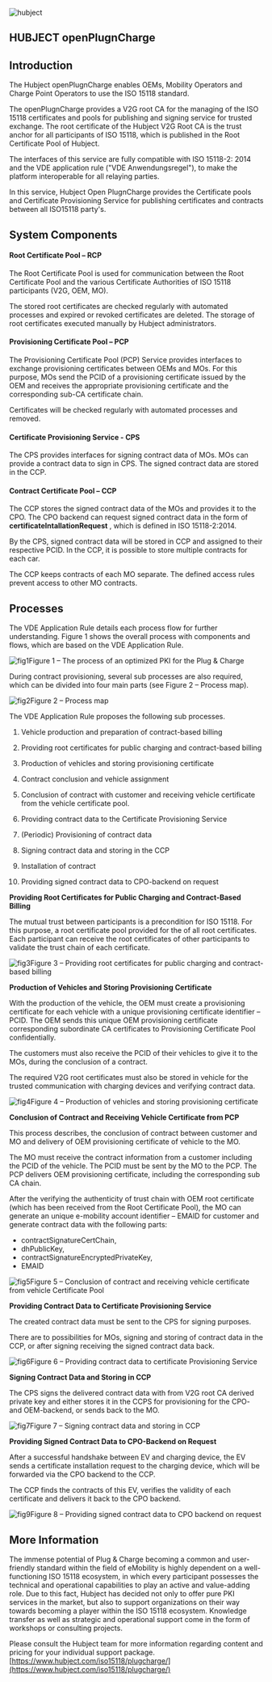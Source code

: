 
![hubject](https://user-images.githubusercontent.com/44570304/48123837-3900ab00-e27b-11e8-9c03-4602f6e02291.png)
## **HUBJECT openPlugnCharge**

## **Introduction**

The Hubject openPlugnCharge enables OEMs, Mobility Operators and Charge Point Operators to use the ISO 15118 standard.

The openPlugnCharge provides a V2G root CA for the managing of the ISO 15118 certificates and pools for publishing and signing service for trusted exchange. The root certificate of the Hubject V2G Root CA is the trust anchor for all participants of ISO 15118, which is published in the Root Certificate Pool of Hubject.

The interfaces of this service are fully compatible with ISO 15118-2: 2014 and the VDE application rule (&quot;VDE Anwendungsregel&quot;), to make the platform interoperable for all relaying parties.

In this service, Hubject Open PlugnCharge provides the Certificate pools and Certificate Provisioning Service for publishing certificates and contracts between all ISO15118 party&#39;s.

## **System Components**

#### Root Certificate Pool – RCP

The Root Certificate Pool is used for communication between the Root Certificate Pool and the various Certificate Authorities of ISO 15118 participants (V2G, OEM, MO).

 The stored root certificates are checked regularly with automated processes and expired or revoked certificates are deleted. The storage of root certificates executed manually by Hubject administrators.

#### Provisioning Certificate Pool – PCP

The Provisioning Certificate Pool (PCP) Service provides interfaces to exchange provisioning certificates between OEMs and MOs. For this purpose, MOs send the PCID of a provisioning certificate issued by the OEM and receives the appropriate provisioning certificate and the corresponding sub-CA certificate chain.

Certificates will be checked regularly with automated processes and removed.

#### Certificate Provisioning Service - CPS

The CPS provides interfaces for signing contract data of MOs. MOs can provide a contract data to sign in CPS. The signed contract data are stored in the CCP.

#### Contract Certificate Pool – CCP

The CCP stores the signed contract data of the MOs and provides it to the CPO. The CPO backend can request signed contract data in the form of **certificateIntallationRequest** , which is defined in ISO 15118-2:2014.

By the CPS, signed contract data will be stored in CCP and assigned to their respective PCID. In the CCP, it is possible to store multiple contracts for each car.

The CCP keeps contracts of each MO separate. The defined access rules prevent access to other MO contracts.

## **Processes**

The VDE Application Rule details each process flow for further understanding. Figure 1 shows the overall process with components and flows, which are based on the VDE Application Rule.

![fig1](https://user-images.githubusercontent.com/44570304/48123862-47e75d80-e27b-11e8-9c06-3223e0ccd6b5.png)Figure 1 – The process of an optimized PKI for the Plug &amp; Charge

During contract provisioning, several sub processes are also required, which can be divided into four main parts (see Figure 2 – Process map).

![fig2](https://user-images.githubusercontent.com/44570304/48123929-6b120d00-e27b-11e8-9a8d-ba74449f7de9.png)Figure 2 – Process map

The VDE Application Rule proposes the following sub processes.

1. Vehicle production and preparation of contract-based billing

1. Providing root certificates for public charging and contract-based billing
2. Production of vehicles and storing provisioning certificate

1. Contract conclusion and vehicle assignment
  1. Conclusion of contract with customer and receiving vehicle certificate from the vehicle certificate pool.
  2. Providing contract data to the Certificate Provisioning Service
2. (Periodic) Provisioning of contract data

1. Signing contract data and storing in the CCP

1. Installation of contract

1. Providing signed contract data to CPO-backend on request

**Providing Root Certificates for Public Charging and Contract-Based Billing**

The mutual trust between participants is a precondition for ISO 15118. For this purpose, a root certificate pool provided for the of all root certificates. Each participant can receive the root certificates of other participants to validate the trust chain of each certificate.

![fig3](https://user-images.githubusercontent.com/44570304/48123947-749b7500-e27b-11e8-8acb-31a4e920e18e.png)Figure 3 – Providing root certificates for public charging and contract-based billing



**Production of Vehicles and Storing Provisioning Certificate**

With the production of the vehicle, the OEM must create a provisioning certificate for each vehicle with a unique provisioning certificate identifier – PCID. The OEM sends this unique OEM provisioning certificate corresponding subordinate CA certificates to Provisioning Certificate Pool confidentially.

The customers must also receive the PCID of their vehicles to give it to the MOs, during the conclusion of a contract.

The required V2G root certificates must also be stored in vehicle for the trusted communication with charging devices and verifying contract data.

![fig4](https://user-images.githubusercontent.com/44570304/48123966-80873700-e27b-11e8-8020-522bd5b58934.png)Figure 4 – Production of vehicles and storing provisioning certificate

**Conclusion of Contract and Receiving Vehicle Certificate from PCP**

This process describes, the conclusion of contract between customer and MO and delivery of OEM provisioning certificate of vehicle to the MO.

The MO must receive the contract information from a customer including the PCID of the vehicle. The PCID must be sent by the MO to the PCP. The PCP delivers OEM provisioning certificate, including the corresponding sub CA chain.

After the verifying the authenticity of trust chain with OEM root certificate (which has been received from the Root Certificate Pool), the MO can generate an unique e-mobility account identifier – EMAID for customer and generate contract data with the following parts:

- contractSignatureCertChain,
- dhPublicKey,
- contractSignatureEncryptedPrivateKey,
- EMAID

![fig5](https://user-images.githubusercontent.com/44570304/48123992-8da42600-e27b-11e8-99d0-0fd72d4c2ef5.png)Figure 5 – Conclusion of contract and receiving vehicle certificate from vehicle Certificate Pool

**Providing Contract Data to Certificate Provisioning Service**

The created contract data must be sent to the CPS for signing purposes.

There are to possibilities for MOs, signing and storing of contract data in the CCP, or after signing receiving the signed contract data back.

![fig6](https://user-images.githubusercontent.com/44570304/48124007-97c62480-e27b-11e8-94e2-89a29dd6c6f1.png)Figure 6 – Providing contract data to certificate Provisioning Service

**Signing Contract Data and Storing in CCP**

The CPS signs the delivered contract data with from V2G root CA derived private key and either stores it in the CCPS for provisioning for the CPO- and OEM-backend, or sends back to the MO.

![fig7](https://user-images.githubusercontent.com/44570304/48124034-a44a7d00-e27b-11e8-91d0-61e4f88e30ec.png)Figure 7 – Signing contract data and storing in CCP

**Providing Signed Contract Data to CPO-Backend on Request**

After a successful handshake between EV and charging device, the EV sends a certificate installation request to the charging device, which will be forwarded via the CPO backend to the CCP.

The CCP finds the contracts of this EV, verifies the validity of each certificate and delivers it back to the CPO backend.

![fig9](https://user-images.githubusercontent.com/44570304/48124060-b9271080-e27b-11e8-94d7-f12981db8169.png)Figure 8 – Providing signed contract data to CPO backend on request

## **More Information**

The immense potential of Plug &amp; Charge becoming a common and user-friendly standard within the field of eMobility is highly dependent on a well-functioning ISO 15118 ecosystem, in which every participant possesses the technical and operational capabilities to play an active and value-adding role. Due to this fact, Hubject has decided not only to offer pure PKI services in the market, but also to support organizations on their way towards becoming a player within the ISO 15118 ecosystem. Knowledge transfer as well as strategic and operational support come in the form of workshops or consulting projects.

Please consult the Hubject team for more information regarding content and pricing for your individual support package. [https://www.hubject.com/iso15118/plugcharge/](https://www.hubject.com/iso15118/plugcharge/)

